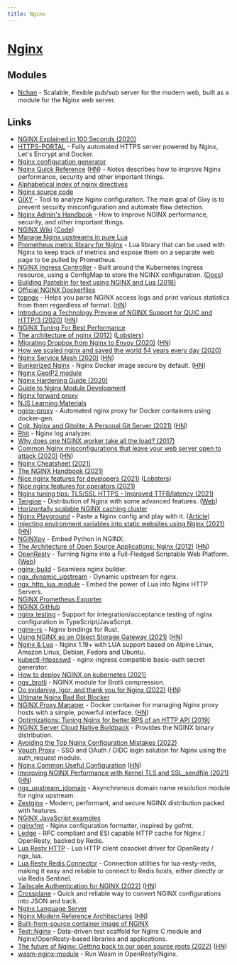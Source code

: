 ```yaml
---
title: Nginx
---
```


# [Nginx](https://www.nginx.com/)

## Modules

- [Nchan](https://nchan.io/) - Scalable, flexible pub/sub server for the modern web, built as a module for the Nginx web server.

## Links

- [NGINX Explained in 100 Seconds (2020)](https://www.youtube.com/watch?v=JKxlsvZXG7c)
- [HTTPS-PORTAL](https://github.com/SteveLTN/https-portal) - Fully automated HTTPS server powered by Nginx, Let's Encrypt and Docker.
- [Nginx configuration generator](https://github.com/valentinxxx/nginxconfig.io)
- [Nginx Quick Reference](https://github.com/trimstray/nginx-quick-reference) ([HN](https://news.ycombinator.com/item?id=19112090)) - Notes describes how to improve Nginx performance, security and other important things.
- [Alphabetical index of nginx directives](http://nginx.org/en/docs/dirindex.html)
- [Nginx source code](https://github.com/nginx/nginx)
- [GIXY](https://github.com/yandex/gixy) - Tool to analyze Nginx configuration. The main goal of Gixy is to prevent security misconfiguration and automate flaw detection.
- [Nginx Admin's Handbook](https://github.com/trimstray/nginx-admins-handbook) - How to improve NGINX performance, security, and other important things.
- [NGINX Wiki](https://www.nginx.com/resources/wiki/) ([Code](https://github.com/nginxinc/nginx-wiki))
- [Manage Nginx upstreams in pure Lua](https://github.com/upyun/lua-resty-checkups)
- [Prometheus metric library for Nginx](https://github.com/knyar/nginx-lua-prometheus) - Lua library that can be used with Nginx to keep track of metrics and expose them on a separate web page to be pulled by Prometheus.
- [NGINX Ingress Controller](https://github.com/nginxinc/kubernetes-ingress) - Built around the Kubernetes Ingress resource, using a ConfigMap to store the NGINX configuration. ([Docs](https://kubernetes.github.io/ingress-nginx/))
- [Building Pastebin for text using NGINX and Lua (2018)](https://usamaejaz.com/nginx-lua-pastebin/)
- [Official NGINX Dockerfiles](https://github.com/nginxinc/docker-nginx)
- [topngx](https://github.com/gsquire/topngx) - Helps you parse NGINX access logs and print various statistics from them regardless of format. ([HN](https://news.ycombinator.com/item?id=23466506))
- [Introducing a Technology Preview of NGINX Support for QUIC and HTTP/3 (2020)](https://www.nginx.com/blog/introducing-technology-preview-nginx-support-for-quic-http-3/) ([HN](https://news.ycombinator.com/item?id=23582451))
- [NGINX Tuning For Best Performance](https://github.com/denji/nginx-tuning)
- [The architecture of nginx (2012)](http://www.aosabook.org/en/nginx.html) ([Lobsters](https://lobste.rs/s/ipsqjq/architecture_nginx_2012))
- [Migrating Dropbox from Nginx to Envoy (2020)](https://dropbox.tech/infrastructure/how-we-migrated-dropbox-from-nginx-to-envoy) ([HN](https://news.ycombinator.com/item?id=24000546))
- [How we scaled nginx and saved the world 54 years every day (2020)](https://blog.cloudflare.com/how-we-scaled-nginx-and-saved-the-world-54-years-every-day/)
- [Nginx Service Mesh (2020)](https://www.nginx.com/blog/introducing-nginx-service-mesh/) ([HN](https://news.ycombinator.com/item?id=24846241))
- [Bunkerized Nginx](https://github.com/bunkerity/bunkerized-nginx) - Nginx Docker image secure by default. ([HN](https://news.ycombinator.com/item?id=24842306))
- [Nginx GeoIP2 module](https://github.com/leev/ngx_http_geoip2_module)
- [Nginx Hardening Guide (2020)](https://beaglesecurity.com/blog/article/nginx-server-security.html)
- [Guide to Nginx Module Development](https://www.evanmiller.org/nginx-modules-guide.html)
- [Nginx forward proxy](https://github.com/reiz/nginx_proxy)
- [NJS Learning Materials](https://github.com/soulteary/njs-learning-materials)
- [nginx-proxy](https://github.com/nginx-proxy/nginx-proxy) - Automated nginx proxy for Docker containers using docker-gen.
- [Cgit, Nginx and Gitolite: A Personal Git Server (2021)](https://bryanbrattlof.com/cgit-nginx-gitolite-a-personal-git-server/) ([HN](https://news.ycombinator.com/item?id=25856071))
- [Rhit](https://github.com/Canop/rhit) - Nginx log analyzer.
- [Why does one NGINX worker take all the load? (2017)](https://blog.cloudflare.com/the-sad-state-of-linux-socket-balancing/)
- [Common Nginx misconfigurations that leave your web server open to attack (2020)](https://blog.detectify.com/2020/11/10/common-nginx-misconfigurations/) ([HN](https://news.ycombinator.com/item?id=26259955))
- [Nginx Cheatsheet (2021)](https://vishnu.hashnode.dev/nginx-cheatsheet)
- [The NGINX Handbook (2021)](https://www.freecodecamp.org/news/the-nginx-handbook/)
- [Nice nginx features for developers (2021)](https://alex.dzyoba.com/blog/nginx-features-for-developers/) ([Lobsters](https://lobste.rs/s/kewdvx/nice_nginx_features_for_developers))
- [Nice nginx features for operators (2021)](https://alex.dzyoba.com/blog/nginx-features-for-operators/)
- [Nginx tuning tips: TLS/SSL HTTPS - Improved TTFB/latency (2021)](https://haydenjames.io/nginx-tuning-tips-tls-ssl-https-ttfb-latency/)
- [Tengine](https://github.com/alibaba/tengine) - Distribution of Nginx with some advanced features. ([Web](http://tengine.taobao.org/))
- [Horizontally scalable NGINX caching cluster](https://github.com/fly-apps/nginx-cluster)
- [Nginx Playground](https://nginx-playground.wizardzines.com/) - Paste a Nginx config and play with it. ([Article](https://jvns.ca/blog/2021/09/24/new-tool--an-nginx-playground/))
- [Injecting environment variables into static websites using Nginx (2021)](https://www.innoq.com/de/blog/nginx-ssi-env/) ([HN](https://news.ycombinator.com/item?id=28703680))
- [NGINXpy](https://github.com/decentfox/nginxpy) - Embed Python in NGINX.
- [The Architecture of Open Source Applications: Nginx (2012)](https://aosabook.org/en/nginx.html) ([HN](https://news.ycombinator.com/item?id=29088134))
- [OpenResty](https://github.com/openresty/openresty) - Turning Nginx into a Full-Fledged Scriptable Web Platform. ([Web](https://openresty.org/en/))
- [nginx-build](https://github.com/cubicdaiya/nginx-build) - Seamless nginx builder.
- [ngx_dynamic_upstream](https://github.com/cubicdaiya/ngx_dynamic_upstream) - Dynamic upstream for nginx.
- [ngx_http_lua_module](https://github.com/openresty/lua-nginx-module) - Embed the power of Lua into Nginx HTTP Servers.
- [NGINX Prometheus Exporter](https://github.com/nginxinc/nginx-prometheus-exporter)
- [NGINX GitHub](https://github.com/nginxinc)
- [nginx testing](https://github.com/jirutka/nginx-testing) - Support for integration/acceptance testing of nginx configuration in TypeScript/JavaScript.
- [nginx-rs](https://github.com/arvancloud/nginx-rs) - Nginx bindings for Rust.
- [Using NGINX as an Object Storage Gateway (2021)](https://www.nginx.com/blog/using-nginx-as-object-storage-gateway/) ([HN](https://news.ycombinator.com/item?id=29412905))
- [Nginx & Lua](https://github.com/fabiocicerchia/nginx-lua) - Nginx 1.19+ with LUA support based on Alpine Linux, Amazon Linux, Debian, Fedora and Ubuntu.
- [kubectl-htpasswd](https://github.com/shibumi/kubectl-htpasswd) - nginx-ingress compatible basic-auth secret generator.
- [How to deploy NGINX on kubernetes (2021)](https://varslashblog.com/nginx-kubernetes-deployment/)
- [ngx_brotli](https://github.com/google/ngx_brotli) - NGINX module for Brotli compression.
- [Do svidaniya, Igor, and thank you for Nginx (2022)](https://www.nginx.com/blog/do-svidaniya-igor-thank-you-for-nginx/) ([HN](https://news.ycombinator.com/item?id=29985871))
- [Ultimate Nginx Bad Bot Blocker](https://github.com/mitchellkrogza/nginx-ultimate-bad-bot-blocker)
- [NGINX Proxy Manager](https://github.com/NginxProxyManager/nginx-proxy-manager) - Docker container for managing Nginx proxy hosts with a simple, powerful interface. ([HN](https://news.ycombinator.com/item?id=31454581))
- [Optimizations: Tuning Nginx for better RPS of an HTTP API (2019)](https://rohitgupta.xyz/blog/tuning-nginx-for-better-rps-of-an-http-api/)
- [NGINX Server Cloud Native Buildpack](https://github.com/paketo-buildpacks/nginx) - Provides the NGINX binary distribution.
- [Avoiding the Top Nginx Configuration Mistakes (2022)](https://www.nginx.com/blog/avoiding-top-10-nginx-configuration-mistakes/)
- [Vouch Proxy](https://github.com/vouch/vouch-proxy) - SSO and OAuth / OIDC login solution for Nginx using the auth_request module.
- [Nginx Common Useful Configuration](https://github.com/tldr-devops/nginx-common-configuration) ([HN](https://news.ycombinator.com/item?id=30871242))
- [Improving NGINX Performance with Kernel TLS and SSL_sendfile (2021)](https://www.nginx.com/blog/improving-nginx-performance-with-kernel-tls/) ([HN](https://news.ycombinator.com/item?id=30902744))
- [ngx_upstream_jdomain](https://github.com/nicholaschiasson/ngx_upstream_jdomain) - Asynchronous domain name resolution module for nginx upstream.
- [Zestginx](https://github.com/ZestProjects/zestginx) - Modern, performant, and secure NGINX distribution packed with features.
- [NGINX JavaScript examples](https://github.com/nginx/njs-examples)
- [nginxfmt](https://github.com/jamesog/nginxfmt) - Nginx configuration formatter, inspired by gofmt.
- [Ledge](https://github.com/ledgetech/ledge) - RFC compliant and ESI capable HTTP cache for Nginx / OpenResty, backed by Redis.
- [Lua Resty HTTP](https://github.com/ledgetech/lua-resty-http) - Lua HTTP client cosocket driver for OpenResty / ngx_lua.
- [Lua Resty Redis Connector](https://github.com/ledgetech/lua-resty-redis-connector) - Connection utilities for lua-resty-redis, making it easy and reliable to connect to Redis hosts, either directly or via Redis Sentinel.
- [Tailscale Authentication for NGINX (2022)](https://tailscale.com/blog/tailscale-auth-nginx/) ([HN](https://news.ycombinator.com/item?id=31274544))
- [Crossplane](https://github.com/nginxinc/crossplane) - Quick and reliable way to convert NGINX configurations into JSON and back.
- [Nginx Language Server](https://github.com/pappasam/nginx-language-server)
- [Nginx Modern Reference Architectures](https://github.com/nginxinc/kic-reference-architectures) ([HN](https://news.ycombinator.com/item?id=31436726))
- [Built-from-source container image of NGINX](https://github.com/ricardbejarano/nginx)
- [Test::Nginx](https://github.com/openresty/test-nginx) - Data-driven test scaffold for Nginx C module and Nginx/OpenResty-based libraries and applications.
- [The future of Nginx: Getting back to our open source roots (2022)](https://www.nginx.com/blog/future-of-nginx-getting-back-to-our-open-source-roots/) ([HN](https://news.ycombinator.com/item?id=32572153))
- [wasm-nginx-module](https://github.com/api7/wasm-nginx-module) - Run Wasm in OpenResty/Nginx.

